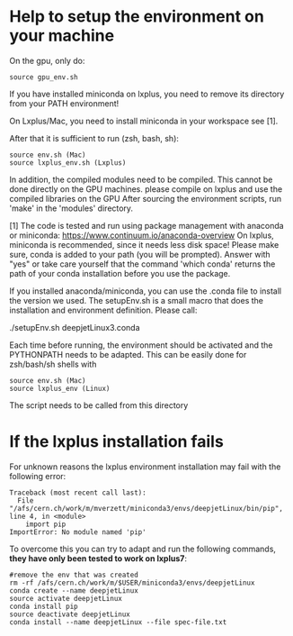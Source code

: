 Help to setup the environment on your machine
=============================================

On the gpu, only do:

```
source gpu_env.sh
```
If you have installed miniconda on lxplus, you need to remove its directory from your PATH environment!


On Lxplus/Mac, you need to install miniconda in your workspace see [1]. 

After that it is sufficient to run (zsh, bash, sh):

```
source env.sh (Mac)
source lxplus_env.sh (Lxplus)
```

In addition, the compiled modules need to be compiled. 
This cannot be done directly on the GPU machines. please compile on lxplus and use the compiled libraries on the GPU
After sourcing the environment scripts, run 'make' in the 'modules' directory.



[1]
The code is tested and run using package management with anaconda or miniconda:
https://www.continuum.io/anaconda-overview
On lxplus, miniconda is recommended, since it needs less disk space!
Please make sure, conda is added to your path (you will be prompted). Answer with "yes" or take care yourself
that the command 'which conda' returns the path of your conda installation before you use the package.

If you installed anaconda/miniconda, you can use the .conda file to install the version we used. 
The setupEnv.sh is a small macro that does the installation and environment definition.
Please call:

 ./setupEnv.sh deepjetLinux3.conda 

Each time before running, the environment should be activated and the PYTHONPATH needs to be adapted.
This can be easily done for zsh/bash/sh shells with 

```
source env.sh (Mac)
source lxplus_env (Linux)
```

The script needs to be called from this directory

If the lxplus installation fails
================================

For unknown reasons the lxplus environment installation may fail with the following error:

```text
Traceback (most recent call last):
  File "/afs/cern.ch/work/m/mverzett/miniconda3/envs/deepjetLinux/bin/pip", line 4, in <module>
    import pip
ImportError: No module named 'pip'
```

To overcome this you can try to adapt and run the following commands, **they have only been tested to work on lxplus7**:
```
#remove the env that was created
rm -rf /afs/cern.ch/work/m/$USER/miniconda3/envs/deepjetLinux
conda create --name deepjetLinux
source activate deepjetLinux
conda install pip
source deactivate deepjetLinux
conda install --name deepjetLinux --file spec-file.txt 
```
